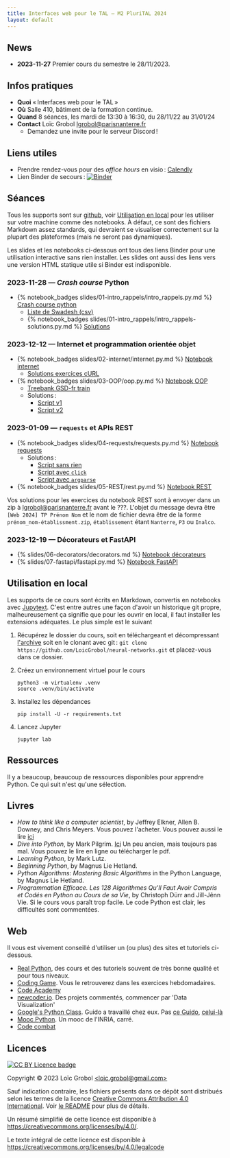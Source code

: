 ```yaml
---
title: Interfaces web pour le TAL — M2 PluriTAL 2024
layout: default
---
```


[comment]: <> "LTeX: language=fr"

<!-- LTeX: language=fr -->

## News

- **2023-11-27** Premier cours du semestre le 28/11/2023.

## Infos pratiques

- **Quoi** « Interfaces web pour le TAL »
- **Où** Salle 410, bâtiment de la formation continue.
- **Quand** 8 séances, les mardi de 13:30 à 16:30, du 28/11/22 au 31/01/24
- **Contact** Loïc Grobol [<lgrobol@parisnanterre.fr>](mailto:lgrobol@parisnanterre.fr)
  - Demandez une invite pour le serveur Discord !

## Liens utiles

- Prendre rendez-vous pour des *office hours* en visio :
  [Calendly](https://calendly.com/lgrobol/remote-office-hour)
- Lien Binder de secours :
  [![Binder](https://mybinder.org/badge_logo.svg)](https://mybinder.org/v2/gh/LoicGrobol/web-interfaces/main)

## Séances

Tous les supports sont sur [github](https://github.com/loicgrobol/web-interfaces), voir
[Utilisation en local](#utilisation-en-local) pour les utiliser sur votre machine comme des
notebooks. À défaut, ce sont des fichiers Markdown assez standards, qui devraient se visualiser
correctement sur la plupart des plateformes (mais ne seront pas dynamiques).

Les slides et les notebooks ci-dessous ont tous des liens Binder pour une utilisation interactive
sans rien installer. Les slides ont aussi des liens vers une version HTML statique utile si Binder
est indisponible.

### 2023-11-28 — *Crash course* Python

- {% notebook_badges slides/01-intro_rappels/intro_rappels.py.md %} [Crash course
  python]({{site.url}}{{site.baseurl}}/slides/01-intro_rappels/intro_rappels.py.ipynb)
  - [Liste de Swadesh
    (csv)]({{site.url}}{{site.baseurl}}/slides/01-intro_rappels/data/austronesian_swadesh.csv)
  - {% notebook_badges slides/01-intro_rappels/intro_rappels-solutions.py.md %}
    [Solutions]({{site.url}}{{site.baseurl}}/slides/01-intro_rappels/intro_rappels-solutions.py.ipynb)

### 2023-12-12 — Internet et programmation orientée objet

- {% notebook_badges slides/02-internet/internet.py.md %} [Notebook
  internet]({{site.url}}{{site.baseurl}}/slides/02-internet/internet.py.ipynb)
  - [Solutions exercices cURL]({{site.url}}{{site.baseurl}}/slides/02-internet/curl.sh)
- {% notebook_badges slides/03-OOP/oop.py.md %} [Notebook
  OOP]({{site.url}}{{site.baseurl}}/slides/03-OOP/oop.py.ipynb)
  - [Treebank GSD-fr train]({{site.url}}{{site.baseurl}}/slides/03-OOP/data/fr_gsd-ud-train.conllu)
  - Solutions :
    - [Script v1]({{site.url}}{{site.baseurl}}/slides/03-OOP/correction_conllu_v1.py)
    - [Script v2]({{site.url}}{{site.baseurl}}/slides/03-OOP/correction_conllu_v2.py)

### 2023-01-09 — `requests` et APIs REST

- {% notebook_badges slides/04-requests/requests.py.md %} [Notebook
  requests]({{site.url}}{{site.baseurl}}/slides/04-requests/requests.py.ipynb)
  - Solutions :
    - [Script sans rien]({{site.url}}{{site.baseurl}}/slides/04-requests/requrl_base.py)
    - [Script avec `click`]({{site.url}}{{site.baseurl}}/slides/04-requests/requrl_click.py)
    - [Script avec `argparse`]({{site.url}}{{site.baseurl}}/slides/04-requests/requrl_argparse.py)
- {% notebook_badges slides/05-REST/rest.py.md %} [Notebook
  REST]({{site.url}}{{site.baseurl}}/slides/05-REST/rest.py.ipynb)

Vos solutions pour les exercices du notebook REST sont à envoyer dans un zip à
<lgrobol@parisnanterre.fr> avant le ???. L'objet du message devra être `[Web 2024] TP Prénom Nom` et
le nom de fichier devra être de la forme `prénom_nom-établissment.zip`, `établissement` étant
`Nanterre`, `P3` ou `Inalco`.

### 2023-12-19 — Décorateurs et FastAPI

- {% slides/06-decorators/decorators.md %} [Notebook
  décorateurs]({{site.url}}{{site.baseurl}}/slides/06-decorators/decorators.ipynb)
- {% slides/07-fastapi/fastapi.py.md %} [Notebook
  FastAPI]({{site.url}}{{site.baseurl}}/slides/07-fastapi/fastapi.py.ipynb)


## Utilisation en local

Les supports de ce cours sont écrits en Markdown, convertis en notebooks avec
[Jupytext](https://github.com/mwouts/jupytext). C'est entre autres une façon d'avoir un historique
git propre, malheureusement ça signifie que pour les ouvrir en local, il faut installer les
extensions adéquates. Le plus simple est le suivant

1. Récupérez le dossier du cours, soit en téléchargeant et décompressant
   [l'archive](https://github.com/LoicGrobol/neural-networks/archive/refs/heads/main.zip)
   soit en le clonant avec git : `git clone
   https://github.com/LoicGrobol/neural-networks.git` et placez-vous dans ce dossier.
2. Créez un environnement virtuel pour le cours

   ```console
   python3 -m virtualenv .venv
   source .venv/bin/activate
   ```

3. Installez les dépendances

   ```console
   pip install -U -r requirements.txt
   ```

4. Lancez Jupyter

   ```console
   jupyter lab
   ```

## Ressources

Il y a beaucoup, beaucoup de ressources disponibles pour apprendre Python. Ce qui suit n'est qu'une
sélection.

## Livres

- *How to think like a computer scientist*, by Jeffrey Elkner, Allen B. Downey, and Chris Meyers.
Vous pouvez l'acheter. Vous pouvez aussi le lire
[ici](http://openbookproject.net/thinkcs/python/english3e/)
- *Dive into Python*, by Mark Pilgrim. [Ici](http://www.diveintopython3.net/) Un peu ancien, mais
toujours pas mal. Vous pouvez le lire en ligne ou télécharger le pdf.
- *Learning Python*, by Mark Lutz.
- *Beginning Python*, by Magnus Lie Hetland.
- *Python Algorithms: Mastering Basic Algorithms* in the Python Language, by Magnus Lie Hetland.
- *Programmation Efficace. Les 128 Algorithmes Qu'Il Faut Avoir Compris et Codés en Python au Cours
  de sa Vie*, by Christoph Dürr and Jill-Jênn Vie. Si le cours vous paraît trop facile. Le code
  Python est clair, les difficultés sont commentées.

## Web

Il vous est vivement conseillé d'utiliser un (ou plus) des sites et tutoriels ci-dessous.

- [Real Python](https://realpython.com), des cours et des tutoriels souvent de très bonne qualité et
  pour tous niveaux.
- [Coding Game](https://www.codingame.com/home). Vous le retrouverez dans les exercices
  hebdomadaires.
- [Code Academy](https://www.codecademy.com/fr/learn/python)
- [newcoder.io](http://newcoder.io/). Des projets commentés, commencer par 'Data Visualization'
- [Google's Python Class](https://developers.google.com/edu/python/). Guido a travaillé chez eux.
  Pas [ce
  Guido](http://vignette2.wikia.nocookie.net/pixar/images/1/10/Guido.png/revision/latest?cb=20140314012724),
  [celui-là](https://en.wikipedia.org/wiki/Guido_van_Rossum#/media/File:Guido_van_Rossum_OSCON_2006.jpg)
- [Mooc Python](https://www.fun-mooc.fr/courses/inria/41001S03/session03/about#). Un mooc de
  l'INRIA, carré.
- [Code combat](https://codecombat.com/)

## Licences

[![CC BY Licence badge](https://i.creativecommons.org/l/by/4.0/88x31.png)](http://creativecommons.org/licenses/by/4.0/)

Copyright © 2023 Loïc Grobol [\<loic.grobol@gmail.com\>](mailto:loic.grobol@gmail.com)

Sauf indication contraire, les fichiers présents dans ce dépôt sont distribués selon les termes de
la licence [Creative Commons Attribution 4.0
International](https://creativecommons.org/licenses/by/4.0/). Voir [le README](README.md#Licences)
pour plus de détails.

Un résumé simplifié de cette licence est disponible à
<https://creativecommons.org/licenses/by/4.0/>.

Le texte intégral de cette licence est disponible à
<https://creativecommons.org/licenses/by/4.0/legalcode>

